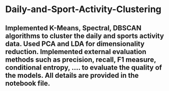 # Daily-and-Sport-Activity-Clustering

Implemented K-Means, Spectral, DBSCAN algorithms to cluster the daily and sports activity data. Used PCA and LDA for dimensionality reduction. Implemented external evaluation methods such as precision, recall, F1 measure, conditional entropy, .... to evaluate the quality of the models. All details are provided in the notebook file.
---
